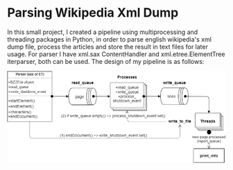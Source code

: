 # Parsing Wikipedia Xml Dump

In this small project, I created a pipeline using multiprocessing and threading packages in Python, in order
to parse english wikipedia's xml dump file, process the articles and store the result in text files for later usage.
For parser I have xml.sax ContentHandler and xml.etree.ElementTree iterparser, both can be used. The design of my pipeline is as follows:

![Wikipedia Xml Dump Pipeline](https://github.com/TaherAmlaki/ParsingWikipediaXml/blob/main/wiki_xml_pipeline.png?raw=true)
